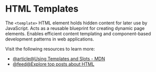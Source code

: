 # HTML Templates

The `<template>` HTML element holds hidden content for later use by JavaScript. Acts as a reusable blueprint for creating dynamic page elements. Enables efficient content templating and component-based development patterns in web applications.

Visit the following resources to learn more:

- [@article@Using Templates and Slots - MDN](https://developer.mozilla.org/en-US/docs/Web/Web_Components/Using_templates_and_slots)
- [@feed@Explore top posts about HTML](https://app.daily.dev/tags/html?ref=roadmapsh)
